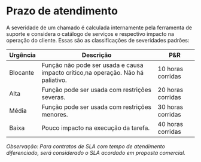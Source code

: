 # Prazo de atendimento

A severidade de um chamado é calculada internamente pela ferramenta de suporte e considera o catálogo de serviços e respectivo impacto na operação do cliente. Essas são as classificações de severidades padrões:  
 

| Urgência | Descrição                                                                        | P&R        |
|----------|----------------------------------------------------------------------------------|-------------------|
| Blocante | Função não pode ser usada e causa impacto crítico,na operação. Não há paliativo. | 10 horas corridas  |
| Alta     | Função pode ser usada com restrições severas.                                    | 20 horas corridas |
| Média    | Função pode ser usada com restrições menores.                                    | 30 horas corridas |
| Baixa    | Pouco impacto na execução da tarefa.                                             | 40 horas corridas |

*Observação: Para contratos de SLA com tempo de atendimento diferenciado, será considerado o SLA acordado em proposta comercial.*